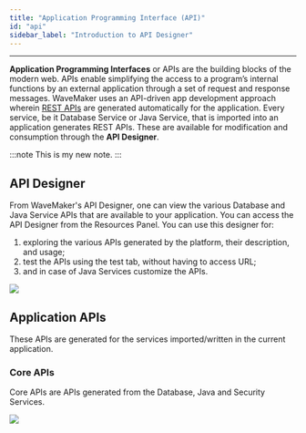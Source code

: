 ```yaml
---
title: "Application Programming Interface (API)"
id: "api"
sidebar_label: "Introduction to API Designer"
---
```

---

**Application Programming Interfaces** or APIs are the building blocks of the modern web. APIs enable simplifying the access to a program’s internal functions by an external application through a set of request and response messages. WaveMaker uses an API-driven app development approach wherein [REST APIs](http://www.restapitutorial.com/lessons/whatisrest.html) are generated automatically for the application. Every service, be it Database Service or Java Service, that is imported into an application generates REST APIs. These are available for modification and consumption through the **API Designer**.

:::note
This is my new note.
:::

## API Designer

From WaveMaker's API Designer, one can view the various Database and Java Service APIs that are available to your application. You can access the API Designer from the Resources Panel. You can use this designer for:

1. exploring the various APIs generated by the platform, their description, and usage;
2. test the APIs using the test tab, without having to access URL;
3. and in case of Java Services customize the APIs.

[![](/learn/assets/API_Access.png)](/learn/assets/API_Access.png)

## Application APIs

These APIs are generated for the services imported/written in the current application.

### Core APIs

Core APIs are APIs generated from the Database, Java and Security Services.

[![](/learn/assets/API_DB.png)](/learn/assets/API_DB.png)

